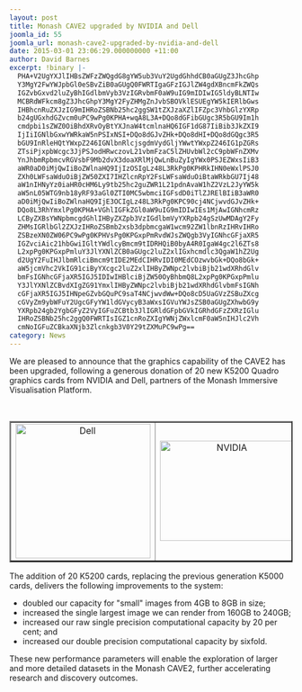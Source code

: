 ```yaml
---
layout: post
title: Monash CAVE2 upgraded by NVIDIA and Dell
joomla_id: 55
joomla_url: monash-cave2-upgraded-by-nvidia-and-dell
date: 2015-03-01 23:06:29.000000000 +11:00
author: David Barnes
excerpt: !binary |-
  PHA+V2UgYXJlIHBsZWFzZWQgdG8gYW5ub3VuY2UgdGhhdCB0aGUgZ3JhcGhp
  Y3MgY2FwYWJpbGl0eSBvZiB0aGUgQ0FWRTIgaGFzIGJlZW4gdXBncmFkZWQs
  IGZvbGxvd2luZyBhIGdlbmVyb3VzIGRvbmF0aW9uIG9mIDIwIG5ldyBLNTIw
  MCBRdWFkcm8gZ3JhcGhpY3MgY2FyZHMgZnJvbSBOVklESUEgYW5kIERlbGws
  IHBhcnRuZXJzIG9mIHRoZSBNb25hc2ggSW1tZXJzaXZlIFZpc3VhbGlzYXRp
  b24gUGxhdGZvcm0uPC9wPg0KPHA+wqA8L3A+DQo8dGFibGUgc3R5bGU9Im1h
  cmdpbi1sZWZ0OiBhdXRvOyBtYXJnaW4tcmlnaHQ6IGF1dG87IiBib3JkZXI9
  IjIiIGNlbGxwYWRkaW5nPSIxNSI+DQo8dGJvZHk+DQo8dHI+DQo8dGQgc3R5
  bGU9InRleHQtYWxpZ246IGNlbnRlcjsgdmVydGljYWwtYWxpZ246IG1pZGRs
  ZTsiPjxpbWcgc3JjPSJodHRwczovL21vbmFzaC5lZHUvbWl2cC9pbWFnZXMv
  YnJhbmRpbmcvRGVsbF9Mb2dvX3doaXRlMjQwLnBuZyIgYWx0PSJEZWxsIiB3
  aWR0aD0iMjQwIiBoZWlnaHQ9IjIzOSIgLz48L3RkPg0KPHRkIHN0eWxlPSJ0
  ZXh0LWFsaWduOiBjZW50ZXI7IHZlcnRpY2FsLWFsaWduOiBtaWRkbGU7Ij48
  aW1nIHNyYz0iaHR0cHM6Ly9tb25hc2guZWR1L21pdnAvaW1hZ2VzL2JyYW5k
  aW5nL05WTG9nb18yRF93aGl0ZTI0MC5wbmciIGFsdD0iTlZJRElBIiB3aWR0
  aD0iMjQwIiBoZWlnaHQ9IjE3OCIgLz48L3RkPg0KPC90cj4NCjwvdGJvZHk+
  DQo8L3RhYmxlPg0KPHA+VGhlIGFkZGl0aW9uIG9mIDIwIEs1MjAwIGNhcmRz
  LCByZXBsYWNpbmcgdGhlIHByZXZpb3VzIGdlbmVyYXRpb24gSzUwMDAgY2Fy
  ZHMsIGRlbGl2ZXJzIHRoZSBmb2xsb3dpbmcgaW1wcm92ZW1lbnRzIHRvIHRo
  ZSBzeXN0ZW06PC9wPg0KPHVsPg0KPGxpPmRvdWJsZWQgb3VyIGNhcGFjaXR5
  IGZvciAic21hbGwiIGltYWdlcyBmcm9tIDRHQiB0byA4R0IgaW4gc2l6ZTs8
  L2xpPg0KPGxpPmluY3JlYXNlZCB0aGUgc2luZ2xlIGxhcmdlc3QgaW1hZ2Ug
  d2UgY2FuIHJlbmRlciBmcm9tIDE2MEdCIHRvIDI0MEdCOzwvbGk+DQo8bGk+
  aW5jcmVhc2VkIG91ciByYXcgc2luZ2xlIHByZWNpc2lvbiBjb21wdXRhdGlv
  bmFsIGNhcGFjaXR5IGJ5IDIwIHBlciBjZW50OyBhbmQ8L2xpPg0KPGxpPmlu
  Y3JlYXNlZCBvdXIgZG91YmxlIHByZWNpc2lvbiBjb21wdXRhdGlvbmFsIGNh
  cGFjaXR5IGJ5IHNpeGZvbGQuPC9saT4NCjwvdWw+DQo8cD5UaGVzZSBuZXcg
  cGVyZm9ybWFuY2UgcGFyYW1ldGVycyB3aWxsIGVuYWJsZSB0aGUgZXhwbG9y
  YXRpb24gb2YgbGFyZ2VyIGFuZCBtb3JlIGRldGFpbGVkIGRhdGFzZXRzIGlu
  IHRoZSBNb25hc2ggQ0FWRTIsIGZ1cnRoZXIgYWNjZWxlcmF0aW5nIHJlc2Vh
  cmNoIGFuZCBkaXNjb3Zlcnkgb3V0Y29tZXMuPC9wPg==
category: News
---
```

<p>We are pleased to announce that the graphics capability of the CAVE2 has been upgraded, following a generous donation of 20 new K5200 Quadro graphics cards from NVIDIA and Dell, partners of the Monash Immersive Visualisation Platform.</p>
<p> </p>
<table style="margin-left: auto; margin-right: auto;" border="2" cellpadding="15">
<tbody>
<tr>
<td style="text-align: center; vertical-align: middle;"><img src="https://monash.edu/mivp/images/branding/Dell_Logo_white240.png" alt="Dell" width="240" height="239" /></td>
<td style="text-align: center; vertical-align: middle;"><img src="https://monash.edu/mivp/images/branding/NVLogo_2D_white240.png" alt="NVIDIA" width="240" height="178" /></td>
</tr>
</tbody>
</table>
<p>The addition of 20 K5200 cards, replacing the previous generation K5000 cards, delivers the following improvements to the system:</p>
<ul>
<li>doubled our capacity for "small" images from 4GB to 8GB in size;</li>
<li>increased the single largest image we can render from 160GB to 240GB;</li>
<li>increased our raw single precision computational capacity by 20 per cent; and</li>
<li>increased our double precision computational capacity by sixfold.</li>
</ul>
<p>These new performance parameters will enable the exploration of larger and more detailed datasets in the Monash CAVE2, further accelerating research and discovery outcomes.</p>
